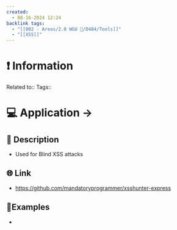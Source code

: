 ```yaml
---
created:
  - 08-16-2024 12:24
backlink tags:
  - "[[002 - Areas/2.0 WGU 📝/D484/Tools]]"
  - "[[XSS]]"
---
```

# ❗ Information
Related to:: 
Tags:: 

# 💻 Application -> 

## 🧾 Description
- Used for Blind XSS attacks
## 🌐 Link
- https://github.com/mandatoryprogrammer/xsshunter-express
## 🤸Examples
- 